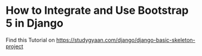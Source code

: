 # How to Integrate and Use Bootstrap 5 in Django

Find this Tutorial on https://studygyaan.com/django/django-basic-skeleton-project
